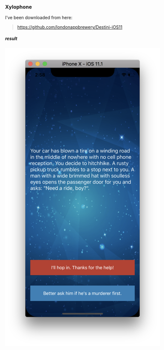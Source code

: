 ### Xylophone
I've been downloaded from here:
> https://github.com/londonappbrewery/Destini-iOS11

##### result
![](99_preview/00_result.png)



